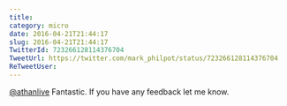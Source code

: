 ```yaml
---
title: 
category: micro
date: 2016-04-21T21:44:17
slug: 2016-04-21T21:44:17
TwitterId: 723266128114376704
TweetUrl: https://twitter.com/mark_philpot/status/723266128114376704
ReTweetUser: 
---
```


[@athanlive](https://twitter.com/athanlive) Fantastic. If you have any feedback let me know.